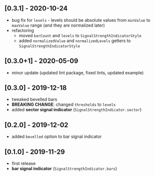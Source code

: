 ## [0.3.1] - 2020-10-24
* bug fix for `levels` - levels should be absolute values from `minValue` to `maxValue` range (and they are normalized later)
* refactoring 
  * moved `barCount` and `levels` to `SignalStrengthIndicatorStyle`
  * added `normalizedValue` and `normalizedLevels` getters to `SignalStrengthIndicatorStyle`

## [0.3.0+1] - 2020-05-09
* minor update (updated lint package, fixed lints, updated example)

## [0.3.0] - 2019-12-18
* tweaked bevelled bars
* **BREAKING CHANGE**: changed `thresholds` to `levels`
* added **sector signal indicator** (`SignalStrengthIndicator.sector`)

## [0.2.0] - 2019-12-02
* added `bevelled` option to bar signal indicator

## [0.1.0] - 2019-11-29
* first release
* **bar signal indicator** (`SignalStrengthIndicator.bars`)